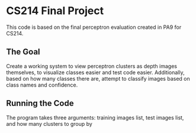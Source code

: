 # CS214 Final Project
This code is based on the final perceptron evaluation created in PA9 for CS214.

## The Goal
Create a working system to view perceptron clusters as depth images themselves, to visualize classes easier and test code easier.
Additionally, based on how many classes there are, attempt to classify images based on class names and confidence.

## Running the Code
The program takes three arguments: training images list, test images list, and how many clusters to group by

